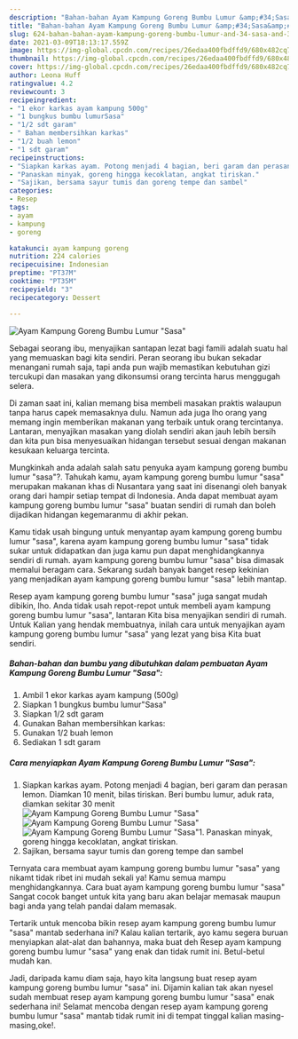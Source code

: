 ```yaml
---
description: "Bahan-bahan Ayam Kampung Goreng Bumbu Lumur &amp;#34;Sasa&amp;#34; yang enak dan Mudah Dibuat"
title: "Bahan-bahan Ayam Kampung Goreng Bumbu Lumur &amp;#34;Sasa&amp;#34; yang enak dan Mudah Dibuat"
slug: 624-bahan-bahan-ayam-kampung-goreng-bumbu-lumur-and-34-sasa-and-34-yang-enak-dan-mudah-dibuat
date: 2021-03-09T18:13:17.559Z
image: https://img-global.cpcdn.com/recipes/26edaa400fbdffd9/680x482cq70/ayam-kampung-goreng-bumbu-lumur-sasa-foto-resep-utama.jpg
thumbnail: https://img-global.cpcdn.com/recipes/26edaa400fbdffd9/680x482cq70/ayam-kampung-goreng-bumbu-lumur-sasa-foto-resep-utama.jpg
cover: https://img-global.cpcdn.com/recipes/26edaa400fbdffd9/680x482cq70/ayam-kampung-goreng-bumbu-lumur-sasa-foto-resep-utama.jpg
author: Leona Huff
ratingvalue: 4.2
reviewcount: 3
recipeingredient:
- "1 ekor karkas ayam kampung 500g"
- "1 bungkus bumbu lumurSasa"
- "1/2 sdt garam"
- " Bahan membersihkan karkas"
- "1/2 buah lemon"
- "1 sdt garam"
recipeinstructions:
- "Siapkan karkas ayam. Potong menjadi 4 bagian, beri garam dan perasan lemon. Diamkan 10 menit, bilas tiriskan. Beri bumbu lumur, aduk rata, diamkan sekitar 30 menit"
- "Panaskan minyak, goreng hingga kecoklatan, angkat tiriskan."
- "Sajikan, bersama sayur tumis dan goreng tempe dan sambel"
categories:
- Resep
tags:
- ayam
- kampung
- goreng

katakunci: ayam kampung goreng 
nutrition: 224 calories
recipecuisine: Indonesian
preptime: "PT37M"
cooktime: "PT35M"
recipeyield: "3"
recipecategory: Dessert

---
```



![Ayam Kampung Goreng Bumbu Lumur &#34;Sasa&#34;](https://img-global.cpcdn.com/recipes/26edaa400fbdffd9/680x482cq70/ayam-kampung-goreng-bumbu-lumur-sasa-foto-resep-utama.jpg)

Sebagai seorang ibu, menyajikan santapan lezat bagi famili adalah suatu hal yang memuaskan bagi kita sendiri. Peran seorang ibu bukan sekadar menangani rumah saja, tapi anda pun wajib memastikan kebutuhan gizi tercukupi dan masakan yang dikonsumsi orang tercinta harus menggugah selera.

Di zaman  saat ini, kalian memang bisa membeli masakan praktis walaupun tanpa harus capek memasaknya dulu. Namun ada juga lho orang yang memang ingin memberikan makanan yang terbaik untuk orang tercintanya. Lantaran, menyajikan masakan yang diolah sendiri akan jauh lebih bersih dan kita pun bisa menyesuaikan hidangan tersebut sesuai dengan makanan kesukaan keluarga tercinta. 



Mungkinkah anda adalah salah satu penyuka ayam kampung goreng bumbu lumur &#34;sasa&#34;?. Tahukah kamu, ayam kampung goreng bumbu lumur &#34;sasa&#34; merupakan makanan khas di Nusantara yang saat ini disenangi oleh banyak orang dari hampir setiap tempat di Indonesia. Anda dapat membuat ayam kampung goreng bumbu lumur &#34;sasa&#34; buatan sendiri di rumah dan boleh dijadikan hidangan kegemaranmu di akhir pekan.

Kamu tidak usah bingung untuk menyantap ayam kampung goreng bumbu lumur &#34;sasa&#34;, karena ayam kampung goreng bumbu lumur &#34;sasa&#34; tidak sukar untuk didapatkan dan juga kamu pun dapat menghidangkannya sendiri di rumah. ayam kampung goreng bumbu lumur &#34;sasa&#34; bisa dimasak memalui beragam cara. Sekarang sudah banyak banget resep kekinian yang menjadikan ayam kampung goreng bumbu lumur &#34;sasa&#34; lebih mantap.

Resep ayam kampung goreng bumbu lumur &#34;sasa&#34; juga sangat mudah dibikin, lho. Anda tidak usah repot-repot untuk membeli ayam kampung goreng bumbu lumur &#34;sasa&#34;, lantaran Kita bisa menyajikan sendiri di rumah. Untuk Kalian yang hendak membuatnya, inilah cara untuk menyajikan ayam kampung goreng bumbu lumur &#34;sasa&#34; yang lezat yang bisa Kita buat sendiri.

<!--inarticleads1-->

##### Bahan-bahan dan bumbu yang dibutuhkan dalam pembuatan Ayam Kampung Goreng Bumbu Lumur &#34;Sasa&#34;:

1. Ambil 1 ekor karkas ayam kampung (500g)
1. Siapkan 1 bungkus bumbu lumur&#34;Sasa&#34;
1. Siapkan 1/2 sdt garam
1. Gunakan  Bahan membersihkan karkas:
1. Gunakan 1/2 buah lemon
1. Sediakan 1 sdt garam




<!--inarticleads2-->

##### Cara menyiapkan Ayam Kampung Goreng Bumbu Lumur &#34;Sasa&#34;:

1. Siapkan karkas ayam. Potong menjadi 4 bagian, beri garam dan perasan lemon. Diamkan 10 menit, bilas tiriskan. Beri bumbu lumur, aduk rata, diamkan sekitar 30 menit
<img src="https://img-global.cpcdn.com/steps/2fcfca09396f3700/160x128cq70/ayam-kampung-goreng-bumbu-lumur-sasa-langkah-memasak-1-foto.jpg" alt="Ayam Kampung Goreng Bumbu Lumur &#34;Sasa&#34;"><img src="https://img-global.cpcdn.com/steps/50eb82488016408d/160x128cq70/ayam-kampung-goreng-bumbu-lumur-sasa-langkah-memasak-1-foto.jpg" alt="Ayam Kampung Goreng Bumbu Lumur &#34;Sasa&#34;"><img src="https://img-global.cpcdn.com/steps/2daa85bc41db5604/160x128cq70/ayam-kampung-goreng-bumbu-lumur-sasa-langkah-memasak-1-foto.jpg" alt="Ayam Kampung Goreng Bumbu Lumur &#34;Sasa&#34;">1. Panaskan minyak, goreng hingga kecoklatan, angkat tiriskan.
1. Sajikan, bersama sayur tumis dan goreng tempe dan sambel




Ternyata cara membuat ayam kampung goreng bumbu lumur &#34;sasa&#34; yang nikamt tidak ribet ini mudah sekali ya! Kamu semua mampu menghidangkannya. Cara buat ayam kampung goreng bumbu lumur &#34;sasa&#34; Sangat cocok banget untuk kita yang baru akan belajar memasak maupun bagi anda yang telah pandai dalam memasak.

Tertarik untuk mencoba bikin resep ayam kampung goreng bumbu lumur &#34;sasa&#34; mantab sederhana ini? Kalau kalian tertarik, ayo kamu segera buruan menyiapkan alat-alat dan bahannya, maka buat deh Resep ayam kampung goreng bumbu lumur &#34;sasa&#34; yang enak dan tidak rumit ini. Betul-betul mudah kan. 

Jadi, daripada kamu diam saja, hayo kita langsung buat resep ayam kampung goreng bumbu lumur &#34;sasa&#34; ini. Dijamin kalian tak akan nyesel sudah membuat resep ayam kampung goreng bumbu lumur &#34;sasa&#34; enak sederhana ini! Selamat mencoba dengan resep ayam kampung goreng bumbu lumur &#34;sasa&#34; mantab tidak rumit ini di tempat tinggal kalian masing-masing,oke!.

